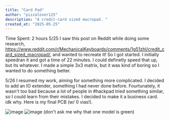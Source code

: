 ```yaml
---
title: "Card Pad"
author: "pizzalover125"
description: "A credit-card sized macropad. "
created_at: "2025-05-25"
---
```




Time Spent: 2 hours
5/25
I saw this post on Reddit while doing some research, https://www.reddit.com/r/MechanicalKeyboards/comments/1g51zhl/credit_card_sized_macropad/, and wanted to recreate it! So I got started. I initially speedran it and got a time of 22 minutes. I could definetly speed that up, but its whatever. I made a simple 3x3 matrix, but it was kind of boring so I wanted to do something better.

5/26
I resumed my work, aiming for something more complicated. I decided to add an IO extender, something I had never done before. Fourtunately, it wasn't too bad because a lot of people in #hackpad tried something similar, so I could learn from their mistakes. I decided to make it a business card. idk why. Here is my final PCB (w/ 0 vias!).  

![image](https://github.com/user-attachments/assets/0ad313a1-40b4-456c-9338-9aad112e6046)
![image](https://github.com/user-attachments/assets/c8956788-37e9-44c5-a0e6-9f996ebae070)
(don't ask me why that one model is green)
